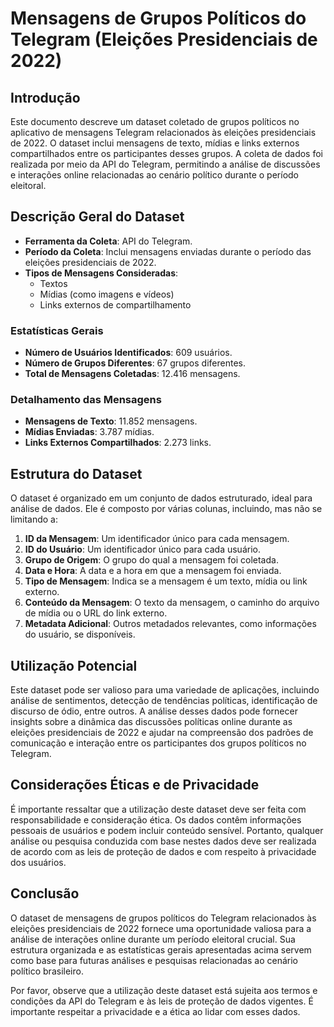 # Mensagens de Grupos Políticos do Telegram (Eleições Presidenciais de 2022)

## Introdução

Este documento descreve um dataset coletado de grupos políticos no aplicativo de mensagens Telegram relacionados às eleições presidenciais de 2022. O dataset inclui mensagens de texto, mídias e links externos compartilhados entre os participantes desses grupos. A coleta de dados foi realizada por meio da API do Telegram, permitindo a análise de discussões e interações online relacionadas ao cenário político durante o período eleitoral.

## Descrição Geral do Dataset

- **Ferramenta da Coleta**: API do Telegram.
- **Período da Coleta**: Inclui mensagens enviadas durante o período das eleições presidenciais de 2022.
- **Tipos de Mensagens Consideradas**:
  - Textos
  - Mídias (como imagens e vídeos)
  - Links externos de compartilhamento

### Estatísticas Gerais

- **Número de Usuários Identificados**: 609 usuários.
- **Número de Grupos Diferentes**: 67 grupos diferentes.
- **Total de Mensagens Coletadas**: 12.416 mensagens.

### Detalhamento das Mensagens

- **Mensagens de Texto**: 11.852 mensagens.
- **Mídias Enviadas**: 3.787 mídias.
- **Links Externos Compartilhados**: 2.273 links.

## Estrutura do Dataset

O dataset é organizado em um conjunto de dados estruturado, ideal para análise de dados. Ele é composto por várias colunas, incluindo, mas não se limitando a:

1. **ID da Mensagem**: Um identificador único para cada mensagem.
2. **ID do Usuário**: Um identificador único para cada usuário.
3. **Grupo de Origem**: O grupo do qual a mensagem foi coletada.
4. **Data e Hora**: A data e a hora em que a mensagem foi enviada.
5. **Tipo de Mensagem**: Indica se a mensagem é um texto, mídia ou link externo.
6. **Conteúdo da Mensagem**: O texto da mensagem, o caminho do arquivo de mídia ou o URL do link externo.
7. **Metadata Adicional**: Outros metadados relevantes, como informações do usuário, se disponíveis.

## Utilização Potencial

Este dataset pode ser valioso para uma variedade de aplicações, incluindo análise de sentimentos, detecção de tendências políticas, identificação de discurso de ódio, entre outros. A análise desses dados pode fornecer insights sobre a dinâmica das discussões políticas online durante as eleições presidenciais de 2022 e ajudar na compreensão dos padrões de comunicação e interação entre os participantes dos grupos políticos no Telegram.

## Considerações Éticas e de Privacidade

É importante ressaltar que a utilização deste dataset deve ser feita com responsabilidade e consideração ética. Os dados contêm informações pessoais de usuários e podem incluir conteúdo sensível. Portanto, qualquer análise ou pesquisa conduzida com base nestes dados deve ser realizada de acordo com as leis de proteção de dados e com respeito à privacidade dos usuários.

## Conclusão

O dataset de mensagens de grupos políticos do Telegram relacionados às eleições presidenciais de 2022 fornece uma oportunidade valiosa para a análise de interações online durante um período eleitoral crucial. Sua estrutura organizada e as estatísticas gerais apresentadas acima servem como base para futuras análises e pesquisas relacionadas ao cenário político brasileiro.

Por favor, observe que a utilização deste dataset está sujeita aos termos e condições da API do Telegram e às leis de proteção de dados vigentes. É importante respeitar a privacidade e a ética ao lidar com esses dados.
